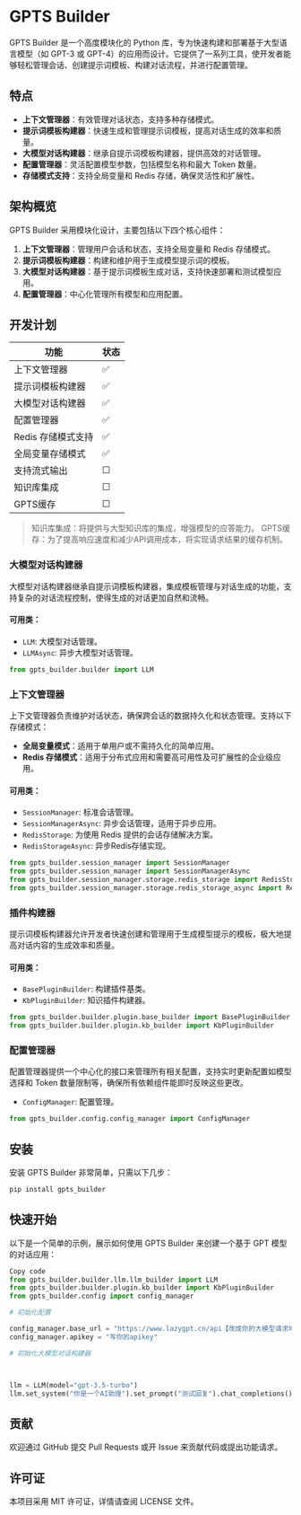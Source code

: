 # GPTS Builder

GPTS Builder 是一个高度模块化的 Python 库，专为快速构建和部署基于大型语言模型（如 GPT-3 或 GPT-4）的应用而设计。它提供了一系列工具，使开发者能够轻松管理会话、创建提示词模板、构建对话流程，并进行配置管理。

## 特点

- **上下文管理器**：有效管理对话状态，支持多种存储模式。
- **提示词模板构建器**：快速生成和管理提示词模板，提高对话生成的效率和质量。
- **大模型对话构建器**：继承自提示词模板构建器，提供高效的对话管理。
- **配置管理器**：灵活配置模型参数，包括模型名称和最大 Token 数量。
- **存储模式支持**：支持全局变量和 Redis 存储，确保灵活性和扩展性。

## 架构概览

GPTS Builder 采用模块化设计，主要包括以下四个核心组件：

1. **上下文管理器**：管理用户会话和状态，支持全局变量和 Redis 存储模式。
2. **提示词模板构建器**：构建和维护用于生成模型提示词的模板。
3. **大模型对话构建器**：基于提示词模板生成对话，支持快速部署和测试模型应用。
4. **配置管理器**：中心化管理所有模型和应用配置。

## 开发计划

| 功能                           | 状态        |
| ------------------------------ | ----------- |
| 上下文管理器                   | ✅           |
| 提示词模板构建器               | ✅           |
| 大模型对话构建器               | ✅           |
| 配置管理器                     | ✅           |
| Redis 存储模式支持             | ✅           |
| 全局变量存储模式               | ✅           |
| 支持流式输出                   | ☐           |
| 知识库集成                     | ☐           |
| GPTS缓存                       | ☐           |

> 知识库集成：将提供与大型知识库的集成，增强模型的应答能力。
> GPTS缓存：为了提高响应速度和减少API调用成本，将实现请求结果的缓存机制。

### 大模型对话构建器

大模型对话构建器继承自提示词模板构建器，集成模板管理与对话生成的功能，支持复杂的对话流程控制，使得生成的对话更加自然和流畅。

#### 可用类：
- `LLM`: 大模型对话管理。
- `LLMAsync`:  异步大模型对话管理。

```python
from gpts_builder.builder import LLM
```

### 上下文管理器

上下文管理器负责维护对话状态，确保跨会话的数据持久化和状态管理。支持以下存储模式：

- **全局变量模式**：适用于单用户或不需持久化的简单应用。
- **Redis 存储模式**：适用于分布式应用和需要高可用性及可扩展性的企业级应用。

#### 可用类：

- `SessionManager`: 标准会话管理。
- `SessionManagerAsync`: 异步会话管理，适用于异步应用。
- `RedisStorage`: 为使用 Redis 提供的会话存储解决方案。
- `RedisStorageAsync`: 异步Redis存储实现。

```python
from gpts_builder.session_manager import SessionManager
from gpts_builder.session_manager import SessionManagerAsync
from gpts_builder.session_manager.storage.redis_storage import RedisStorage
from gpts_builder.session_manager.storage.redis_storage_async import RedisStorageAsync
```

### 插件构建器
提示词模板构建器允许开发者快速创建和管理用于生成模型提示的模板，极大地提高对话内容的生成效率和质量。

#### 可用类：
- `BasePluginBuilder`: 构建插件基类。
- `KbPluginBuilder`: 知识插件构建器。

```python
from gpts_builder.builder.plugin.base_builder import BasePluginBuilder
from gpts_builder.builder.plugin.kb_builder import KbPluginBuilder
```

### 配置管理器

配置管理器提供一个中心化的接口来管理所有相关配置，支持实时更新配置如模型选择和 Token 数量限制等，确保所有依赖组件能即时反映这些更改。


- `ConfigManager`:  配置管理。

```python
from gpts_builder.config.config_manager import ConfigManager
```

## 安装

安装 GPTS Builder 非常简单，只需以下几步：

```bash
pip install gpts_builder
```
## 快速开始
以下是一个简单的示例，展示如何使用 GPTS Builder 来创建一个基于 GPT 模型的对话应用：

```python
Copy code
from gpts_builder.builder.llm.llm_builder import LLM
from gpts_builder.builder.plugin.kb_builder import KbPluginBuilder
from gpts_builder.config import config_manager

# 初始化配置

config_manager.base_url = "https://www.lazygpt.cn/api【改成你的大模型请求地址】"
config_manager.apikey = "写你的apikey"

# 初始化大模型对话构建器



llm = LLM(model="gpt-3.5-turbo")
llm.set_system("你是一个AI助理").set_prompt("测试回复").chat_completions()
```

## 贡献
欢迎通过 GitHub 提交 Pull Requests 或开 Issue 来贡献代码或提出功能请求。

## 许可证
本项目采用 MIT 许可证，详情请查阅 LICENSE 文件。

